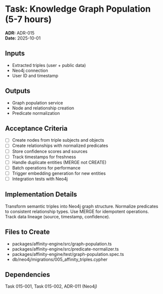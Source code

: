 # Task: Knowledge Graph Population (5-7 hours)
**ADR:** ADR-015  
**Date:** 2025-10-01

## Inputs
- Extracted triples (user + public data)
- Neo4j connection
- User ID and timestamp

## Outputs
- Graph population service
- Node and relationship creation
- Predicate normalization

## Acceptance Criteria
- [ ] Create nodes from triple subjects and objects
- [ ] Create relationships with normalized predicates
- [ ] Store confidence scores and sources
- [ ] Track timestamps for freshness
- [ ] Handle duplicate entities (MERGE not CREATE)
- [ ] Batch operations for performance
- [ ] Trigger embedding generation for new entities
- [ ] Integration tests with Neo4j

## Implementation Details
Transform semantic triples into Neo4j graph structure. Normalize predicates to consistent relationship types. Use MERGE for idempotent operations. Track data lineage (source, timestamp, confidence).

## Files to Create
- packages/affinity-engine/src/graph-population.ts
- packages/affinity-engine/src/predicate-normalizer.ts
- packages/affinity-engine/test/graph-population.spec.ts
- db/neo4j/migrations/005_affinity_triples.cypher

## Dependencies
Task 015-001, Task 015-002, ADR-011 (Neo4j)